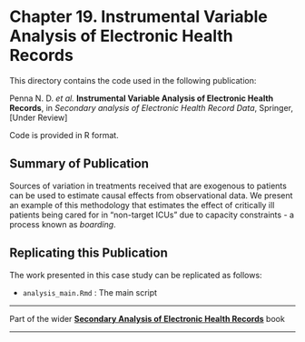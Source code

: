 # Chapter 19. Instrumental Variable Analysis of Electronic Health Records

This directory contains the code used in the following publication:

Penna N. D. *et al.* **Instrumental Variable Analysis of Electronic Health Records**, in *Secondary analysis of Electronic Health Record Data*, Springer, [Under Review]

Code is provided in R format.

## Summary of Publication

Sources of variation in treatments received that are exogenous to patients can be used to estimate causal effects from observational data. We present an example of this methodology that estimates the effect of critically ill patients being cared for in “non-target ICUs” due to capacity constraints - a process known as *boarding*.

## Replicating this Publication

The work presented in this case study can be replicated as follows:

* `analysis_main.Rmd` : The main script


***
Part of the wider **[Secondary Analysis of Electronic Health Records](https://github.com/MIT-LCP/critical-data-book)** book
***
